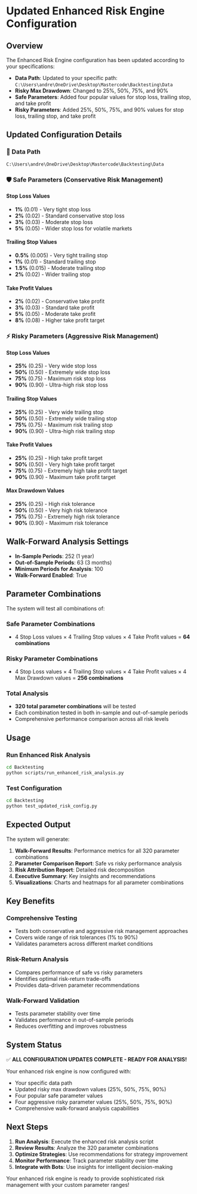 # Updated Enhanced Risk Engine Configuration

## Overview

The Enhanced Risk Engine configuration has been updated according to your specifications:

- **Data Path**: Updated to your specific path: `C:\Users\andre\OneDrive\Desktop\Mastercode\Backtesting\Data`
- **Risky Max Drawdown**: Changed to 25%, 50%, 75%, and 90%
- **Safe Parameters**: Added four popular values for stop loss, trailing stop, and take profit
- **Risky Parameters**: Added 25%, 50%, 75%, and 90% values for stop loss, trailing stop, and take profit

## Updated Configuration Details

### 📁 Data Path
```
C:\Users\andre\OneDrive\Desktop\Mastercode\Backtesting\Data
```

### 🛡️ Safe Parameters (Conservative Risk Management)

#### Stop Loss Values
- **1%** (0.01) - Very tight stop loss
- **2%** (0.02) - Standard conservative stop loss
- **3%** (0.03) - Moderate stop loss
- **5%** (0.05) - Wider stop loss for volatile markets

#### Trailing Stop Values
- **0.5%** (0.005) - Very tight trailing stop
- **1%** (0.01) - Standard trailing stop
- **1.5%** (0.015) - Moderate trailing stop
- **2%** (0.02) - Wider trailing stop

#### Take Profit Values
- **2%** (0.02) - Conservative take profit
- **3%** (0.03) - Standard take profit
- **5%** (0.05) - Moderate take profit
- **8%** (0.08) - Higher take profit target

### ⚡ Risky Parameters (Aggressive Risk Management)

#### Stop Loss Values
- **25%** (0.25) - Very wide stop loss
- **50%** (0.50) - Extremely wide stop loss
- **75%** (0.75) - Maximum risk stop loss
- **90%** (0.90) - Ultra-high risk stop loss

#### Trailing Stop Values
- **25%** (0.25) - Very wide trailing stop
- **50%** (0.50) - Extremely wide trailing stop
- **75%** (0.75) - Maximum risk trailing stop
- **90%** (0.90) - Ultra-high risk trailing stop

#### Take Profit Values
- **25%** (0.25) - High take profit target
- **50%** (0.50) - Very high take profit target
- **75%** (0.75) - Extremely high take profit target
- **90%** (0.90) - Maximum take profit target

#### Max Drawdown Values
- **25%** (0.25) - High risk tolerance
- **50%** (0.50) - Very high risk tolerance
- **75%** (0.75) - Extremely high risk tolerance
- **90%** (0.90) - Maximum risk tolerance

## Walk-Forward Analysis Settings

- **In-Sample Periods**: 252 (1 year)
- **Out-of-Sample Periods**: 63 (3 months)
- **Minimum Periods for Analysis**: 100
- **Walk-Forward Enabled**: True

## Parameter Combinations

The system will test all combinations of:

### Safe Parameter Combinations
- 4 Stop Loss values × 4 Trailing Stop values × 4 Take Profit values = **64 combinations**

### Risky Parameter Combinations
- 4 Stop Loss values × 4 Trailing Stop values × 4 Take Profit values × 4 Max Drawdown values = **256 combinations**

### Total Analysis
- **320 total parameter combinations** will be tested
- Each combination tested in both in-sample and out-of-sample periods
- Comprehensive performance comparison across all risk levels

## Usage

### Run Enhanced Risk Analysis
```bash
cd Backtesting
python scripts/run_enhanced_risk_analysis.py
```

### Test Configuration
```bash
cd Backtesting
python test_updated_risk_config.py
```

## Expected Output

The system will generate:

1. **Walk-Forward Results**: Performance metrics for all 320 parameter combinations
2. **Parameter Comparison Report**: Safe vs risky performance analysis
3. **Risk Attribution Report**: Detailed risk decomposition
4. **Executive Summary**: Key insights and recommendations
5. **Visualizations**: Charts and heatmaps for all parameter combinations

## Key Benefits

### Comprehensive Testing
- Tests both conservative and aggressive risk management approaches
- Covers wide range of risk tolerances (1% to 90%)
- Validates parameters across different market conditions

### Risk-Return Analysis
- Compares performance of safe vs risky parameters
- Identifies optimal risk-return trade-offs
- Provides data-driven parameter recommendations

### Walk-Forward Validation
- Tests parameter stability over time
- Validates performance in out-of-sample periods
- Reduces overfitting and improves robustness

## System Status

✅ **ALL CONFIGURATION UPDATES COMPLETE - READY FOR ANALYSIS!**

Your enhanced risk engine is now configured with:
- Your specific data path
- Updated risky max drawdown values (25%, 50%, 75%, 90%)
- Four popular safe parameter values
- Four aggressive risky parameter values (25%, 50%, 75%, 90%)
- Comprehensive walk-forward analysis capabilities

## Next Steps

1. **Run Analysis**: Execute the enhanced risk analysis script
2. **Review Results**: Analyze the 320 parameter combinations
3. **Optimize Strategies**: Use recommendations for strategy improvement
4. **Monitor Performance**: Track parameter stability over time
5. **Integrate with Bots**: Use insights for intelligent decision-making

Your enhanced risk engine is ready to provide sophisticated risk management with your custom parameter ranges!
